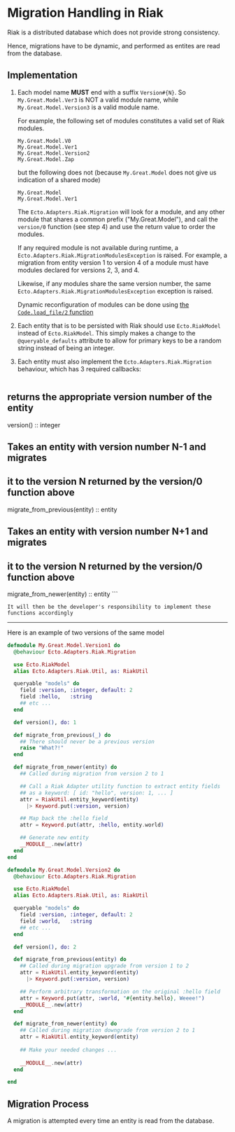 # Migration Handling in Riak

Riak is a distributed database which does not provide strong consistency.

Hence, migrations have to be dynamic, and performed as entites are read from the database.

## Implementation

1. Each model name **MUST** end with a suffix `Version#{N}`. So `My.Great.Model.Ver3` is NOT a valid module name, while `My.Great.Model.Version3` is a valid module name.

    For example, the following set of modules constitutes a valid set of Riak modules.
    
    ```
    My.Great.Model.V0
    My.Great.Model.Ver1
    My.Great.Model.Version2
    My.Great.Model.Zap
    ```

    but the following does not (because `My.Great.Model` does not give us indication of a shared mode)

    ```
    My.Great.Model
    My.Great.Model.Ver1
    ```

    The `Ecto.Adapters.Riak.Migration` will look for a module, and any other module that shares a common prefix ("My.Great.Model"), and call the `version/0` function (see step 4) and use the return value to order the modules.

    If any required module is not available during runtime, a `Ecto.Adapters.Riak.MigrationModulesException` is raised. For example, a migration from entity version 1 to version 4 of a module must have modules declared for versions 2, 3, and 4.

    Likewise, if any modules share the same version number, the same `Ecto.Adapters.Riak.MigrationModulesException` exception is raised.

    Dynamic reconfiguration of modules can be done using [the `Code.load_file/2` function](http://elixir-lang.org/docs/master/Code.html#load_file/2)

1. Each entity that is to be persisted with Riak should use `Ecto.RiakModel` instead of `Ecto.RiakModel`. This simply makes a change to the `@queryable_defaults` attribute to allow for primary keys to be a random string instead of being an integer.

1. Each entity must also implement the `Ecto.Adapters.Riak.Migration` behaviour, which has 3 required callbacks:

    ```
## returns the appropriate version number of the entity
version() :: integer

## Takes an entity with version number N-1 and migrates
## it to the version N returned by the version/0 function above
migrate_from_previous(entity) :: entity

## Takes an entity with version number N+1 and migrates
## it to the version N returned by the version/0 function above
migrate_from_newer(entity) :: entity
    ```

    It will then be the developer's responsibility to implement these functions accordingly
    
---

Here is an example of two versions of the same model

```elixir
defmodule My.Great.Model.Version1 do
  @behaviour Ecto.Adapters.Riak.Migration

  use Ecto.RiakModel
  alias Ecto.Adapters.Riak.Util, as: RiakUtil

  queryable "models" do
    field :version, :integer, default: 2
    field :hello,   :string
    ## etc ...
  end

  def version(), do: 1

  def migrate_from_previous(_) do
    ## There should never be a previous version
    raise "What?!"
  end

  def migrate_from_newer(entity) do
    ## Called during migration from version 2 to 1

    ## Call a Riak Adapter utility function to extract entity fields
    ## as a keyword: [ id: "hello", version: 1, ... ]
    attr = RiakUtil.entity_keyword(entity)
      |> Keyword.put(:version, version)

    ## Map back the :hello field
    attr = Keyword.put(attr, :hello, entity.world)

    ## Generate new entity
    __MODULE__.new(attr)
  end
end
```

```elixir
defmodule My.Great.Model.Version2 do
  @behaviour Ecto.Adapters.Riak.Migration

  use Ecto.RiakModel
  alias Ecto.Adapters.Riak.Util, as: RiakUtil

  queryable "models" do
    field :version, :integer, default: 2
    field :world,   :string
    ## etc ...
  end

  def version(), do: 2

  def migrate_from_previous(entity) do
    ## Called during migration upgrade from version 1 to 2
    attr = RiakUtil.entity_keyword(entity)
      |> Keyword.put(:version, version)

    ## Perform arbitrary transformation on the original :hello field
    attr = Keyword.put(attr, :world, "#{entity.hello}, Weeee!")
    __MODULE__.new(attr)
  end

  def migrate_from_newer(entity) do
    ## Called during migration downgrade from version 2 to 1
    attr = RiakUtil.entity_keyword(entity)
    
    ## Make your needed changes ...
    
    __MODULE__.new(attr)
  end

end
```

## Migration Process

A migration is attempted every time an entity is read from the database.
